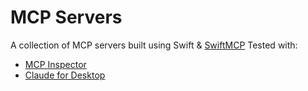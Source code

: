 # MCP Servers
A collection of MCP servers built using Swift & [SwiftMCP](https://github.com/Cocoanetics/SwiftMCP)
Tested with:
- [MCP Inspector](https://github.com/modelcontextprotocol/inspector)
- [Claude for Desktop](https://claude.ai/download) 
